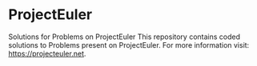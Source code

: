 # ProjectEuler
Solutions for Problems on ProjectEuler
This repository contains coded solutions to Problems present on ProjectEuler. For more information visit: https://projecteuler.net.
